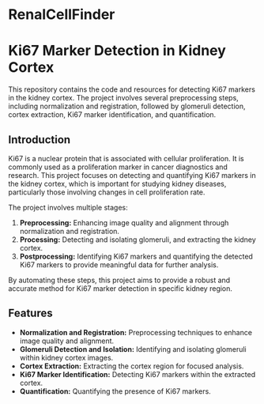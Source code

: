 # RenalCellFinder

# Ki67 Marker Detection in Kidney Cortex

This repository contains the code and resources for detecting Ki67 markers in the kidney cortex. The project involves several preprocessing steps, including normalization and registration, followed by glomeruli detection, cortex extraction, Ki67 marker identification, and quantification.

## Introduction

Ki67 is a nuclear protein that is associated with cellular proliferation. It is commonly used as a proliferation marker in cancer diagnostics and research. This project focuses on detecting and quantifying Ki67 markers in the kidney cortex, which is important for studying kidney diseases, particularly those involving changes in cell proliferation rate.

The project involves multiple stages:

1. **Preprocessing:** Enhancing image quality and alignment through normalization and registration.
2. **Processing:** Detecting and isolating glomeruli, and extracting the kidney cortex.
3. **Postprocessing:** Identifying Ki67 markers and quantifying the detected Ki67 markers to provide meaningful data for further analysis.

By automating these steps, this project aims to provide a robust and accurate method for Ki67 marker detection in specific kidney region.

## Features

- **Normalization and Registration:** Preprocessing techniques to enhance image quality and alignment.
- **Glomeruli Detection and Isolation:** Identifying and isolating glomeruli within kidney cortex images.
- **Cortex Extraction:** Extracting the cortex region for focused analysis.
- **Ki67 Marker Identification:** Detecting Ki67 markers within the extracted cortex.
- **Quantification:** Quantifying the presence of Ki67 markers.
